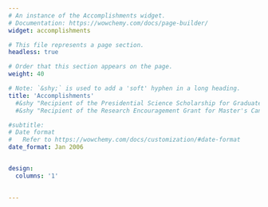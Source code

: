 ```yaml
---
# An instance of the Accomplishments widget.
# Documentation: https://wowchemy.com/docs/page-builder/
widget: accomplishments

# This file represents a page section.
headless: true

# Order that this section appears on the page.
weight: 40

# Note: `&shy;` is used to add a 'soft' hyphen in a long heading.
title: 'Accomplish­ments'
  #&shy "Recipient of the Presidential Science Scholarship for Graduate Studies, awarded by President of South Korea, 2024
  #&shy "Recipient of the Research Encouragement Grant for Master's Candidates, sponsored by the Ministry of Education, 2024

#subtitle: 
# Date format
#   Refer to https://wowchemy.com/docs/customization/#date-format
date_format: Jan 2006


design:
  columns: '1'
  

---
```


